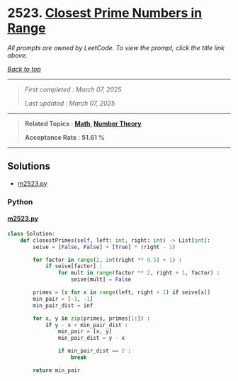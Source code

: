 # 2523. [Closest Prime Numbers in Range](<https://leetcode.com/problems/closest-prime-numbers-in-range>)

*All prompts are owned by LeetCode. To view the prompt, click the title link above.*

*[Back to top](<../README.md>)*

------

> *First completed : March 07, 2025*
>
> *Last updated : March 07, 2025*

------

> **Related Topics** : **[Math](<by_topic/Math.md>), [Number Theory](<by_topic/Number Theory.md>)**
>
> **Acceptance Rate** : **51.61 %**

------

## Solutions

- [m2523.py](<../my-submissions/m2523.py>)
### Python
#### [m2523.py](<../my-submissions/m2523.py>)
```Python
class Solution:
    def closestPrimes(self, left: int, right: int) -> List[int]:
        seive = [False, False] + [True] * (right - 1)

        for factor in range(2, int(right ** 0.5) + 1) :
            if seive[factor] :
                for mult in range(factor ** 2, right + 1, factor) :
                    seive[mult] = False

        primes = [x for x in range(left, right + 1) if seive[x]]
        min_pair = [-1, -1]
        min_pair_dist = inf

        for x, y in zip(primes, primes[1:]) :
            if y - x < min_pair_dist :
                min_pair = [x, y]
                min_pair_dist = y - x

                if min_pair_dist == 2 :
                    break

        return min_pair
```

